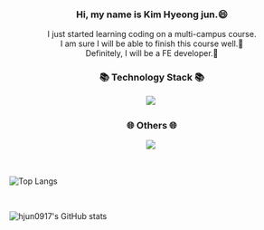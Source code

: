 <h3 align="center">Hi, my name is Kim Hyeong jun.😄</h3>
<p align="center">
I just started learning coding on a multi-campus course.<br>
I am sure I will be able to finish this course well.👊<br>
Definitely, I will be a FE developer.🎯
</p>

<h3 align="center">📚 Technology Stack 📚</h3>
<p align="center">
  <img src="https://img.shields.io/badge/-Loading-black"/>&nbsp
</p>

<h3 align="center">🌐 Others 🌐</h3>
<p align="center">
  <a href="https://velog.io/@hjun0917"><img src="https://img.shields.io/badge/Tech%20Blog-11B48A?style=flat-square&logo=Vimeo&logoColor=white&link=https://velog.io/@new_wisdom"/></a>&nbsp
</p>


<br>

![Top Langs](https://github-readme-stats.vercel.app/api/top-langs/?username=hjun0917&layout=compact&theme=default&langs_count=10)

<br>

![hjun0917's GitHub stats](https://github-readme-stats.vercel.app/api?username=hjun0917&theme=default_icons=true)
